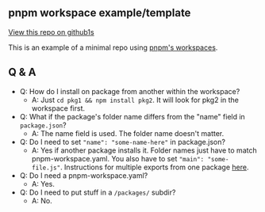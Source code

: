 ## pnpm workspace example/template

[View this repo on github1s](https://github1s.com/qpwo/pnpm-workspace-example)

This is an example of a minimal repo using [pnpm's workspaces](https://pnpm.io/workspaces).

## Q & A

-   Q: How do I install on package from another within the workspace?
    -   A: Just `cd pkg1 && npm install pkg2`. It will look for pkg2 in the workspace first.
-   Q: What if the package's folder name differs from the "name" field in `package.json`?
    -   A: The name field is used. The folder name doesn't matter.
-   Q: Do I need to set `"name": "some-name-here"` in package.json?
    -   A: Yes if another package installs it. Folder names just have to match pnpm-workspace.yaml. You also have to set `"main": "some-file.js"`. Instructions for multiple exports from one package [here](https://stackoverflow.com/a/63058817).
-   Q: Do I need a pnpm-workspace.yaml?
    -   A: Yes.
-   Q: Do I need to put stuff in a `/packages/` subdir?
    -   A: No.
